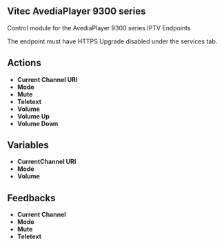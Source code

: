 ## Vitec AvediaPlayer 9300 series

Control module for the AvediaPlayer 9300 series IPTV Endpoints

The endpoint must have HTTPS Upgrade disabled under the services tab.

## Actions
- **Current Channel URI**
- **Mode**
- **Mute**
- **Teletext**
- **Volume**
- **Volume Up**
- **Volume Down**

## Variables
- **CurrentChannel URI**
- **Mode**
- **Volume**

## Feedbacks
- **Current Channel**
- **Mode**
- **Mute**
- **Teletext**